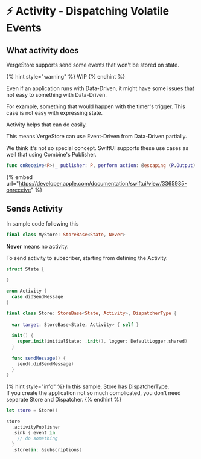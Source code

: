 # ⚡️ Activity - Dispatching Volatile Events

## What activity does

VergeStore supports send some events that won't be stored on state.

{% hint style="warning" %}
WIP
{% endhint %}

Even if an application runs with Data-Driven, it might have some issues that not easy to something with Data-Driven.

For example, something that would happen with the timer's trigger. This case is not easy with expressing state.

Activity helps that can do easily.

This means VergeStore can use Event-Driven from Data-Driven partially.

We think it's not so special concept. SwiftUI supports these use cases as well that using Combine's Publisher.

```swift
func onReceive<P>(_ publisher: P, perform action: @escaping (P.Output) -> Void) -> some View where P : Publisher, P.Failure == Never
```

{% embed url="https://developer.apple.com/documentation/swiftui/view/3365935-onreceive" %}

## Sends Activity

In sample code following this

```swift
final class MyStore: StoreBase<State, Never>
```

**Never** means no activity.

To send activity to subscriber, starting from defining the Activity.

```swift
struct State {
    
}

enum Activity {
  case didSendMessage
}

final class Store: StoreBase<State, Activity>, DispatcherType {
  
  var target: StoreBase<State, Activity> { self }
  
  init() {
    super.init(initialState: .init(), logger: DefaultLogger.shared)
  }
  
  func sendMessage() {
    send(.didSendMessage)
  }
}
```

{% hint style="info" %}
In this sample, Store has DispatcherType.  
If you create the application not so much complicated, you don't need separate Store and Dispatcher.
{% endhint %}

```swift
let store = Store()

store
  .activityPublisher
  .sink { event in
    // do something
  }
  .store(in: &subscriptions)
```




